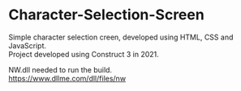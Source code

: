 # Character-Selection-Screen
Simple character selection creen, developed using HTML, CSS and JavaScript.<br>
Project developed using Construct 3 in 2021.<br>

NW.dll needed to run the build.<br>
https://www.dllme.com/dll/files/nw
<br><br>
